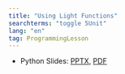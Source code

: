 ```yaml
---
title: "Using Light Functions"
searchterms: "toggle 5Unit"
lang: "en"
tag: ProgrammingLesson
---
```

 <ul>

 <li class="ng-binding">Python Slides:
 <a href="PyProgrammingLessons/LightFunctions.pptx">PPTX</a>,
 <a href="PyProgrammingLessons/LightFunctions.pdf">PDF</a>
 </li>
 </ul>

